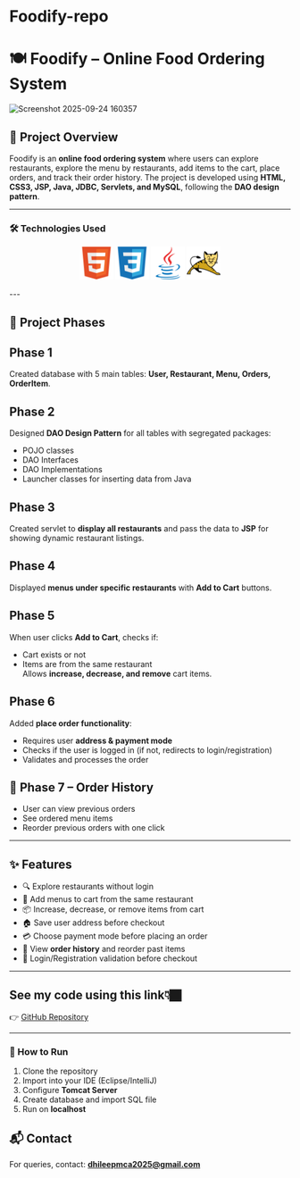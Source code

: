 #  Foodify-repo  


# 🍽️ Foodify – Online Food Ordering System

<img width="100" height="100" alt="Screenshot 2025-09-24 160357" src="https://github.com/user-attachments/assets/8c4f1b55-5124-424d-a611-00a080007de4" />

## 📌 Project Overview

Foodify is an **online food ordering system** where users can explore restaurants, explore the menu by restaurants, add items to the cart, place orders, and track their order history.
The project is developed using **HTML, CSS3, JSP, Java, JDBC, Servlets, and MySQL**, following the **DAO design pattern**.

---
### 🛠️ Technologies Used

<p align="center">
  <img src="https://raw.githubusercontent.com/devicons/devicon/master/icons/html5/html5-original.svg" alt="HTML5" width="60" height="60"/>
  <img src="https://raw.githubusercontent.com/devicons/devicon/master/icons/css3/css3-original.svg" alt="CSS3" width="60" height="60"/>
  <img src="https://raw.githubusercontent.com/devicons/devicon/master/icons/java/java-original.svg" alt="Java" width="60" height="60"/>
  <img src="https://raw.githubusercontent.com/devicons/devicon/master/icons/tomcat/tomcat-original.svg" alt="Tomcat" width="60" height="60"/>
</p>
---

## 📂 Project Phases

## Phase 1
Created database with 5 main tables: **User, Restaurant, Menu, Orders, OrderItem**.

## Phase 2
Designed **DAO Design Pattern** for all tables with segregated packages:

- POJO classes  
- DAO Interfaces  
- DAO Implementations  
- Launcher classes for inserting data from Java  

## Phase 3
Created servlet to **display all restaurants** and pass the data to **JSP** for showing dynamic restaurant listings.

## Phase 4
Displayed **menus under specific restaurants** with **Add to Cart** buttons.

## Phase 5
When user clicks **Add to Cart**, checks if:

- Cart exists or not  
- Items are from the same restaurant  
  Allows **increase, decrease, and remove** cart items.  

## Phase 6
Added **place order functionality**:

- Requires user **address & payment mode**  
- Checks if the user is logged in (if not, redirects to login/registration)  
- Validates and processes the order
 
## 📂 Phase 7 – Order History

* User can view previous orders
* See ordered menu items
* Reorder previous orders with one click
---

## ✨ Features

* 🔍 Explore restaurants without login
* 🛒 Add menus to cart from the same restaurant
* 📦 Increase, decrease, or remove items from cart
* 🏠 Save user address before checkout
* 💳 Choose payment mode before placing an order
* 📜 View **order history** and reorder past items
* 🔐 Login/Registration validation before checkout

---

## See my code using this link👇🏿

👉 [GitHub Repository](https://github.com/jayakanthDeveloper/Foodify)

---
### 🚀 How to Run

1. Clone the repository
2. Import into your IDE (Eclipse/IntelliJ)
3. Configure **Tomcat Server**
4. Create database and import SQL file
5. Run on **localhost**


## 📬 Contact

For queries, contact: **[dhileepmca2025@gmail.com](mailto:dhileepmca2025@gmail.com)**
